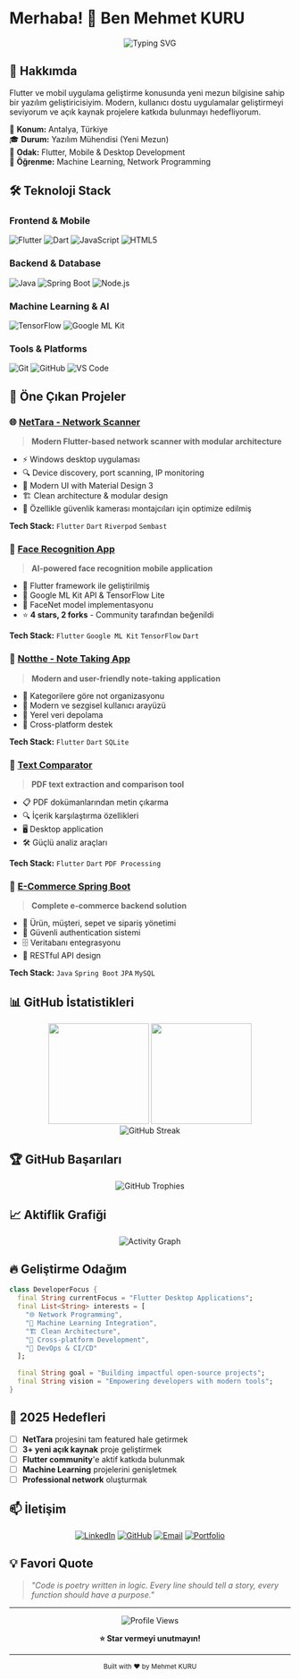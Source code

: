 # Merhaba! 👋 Ben Mehmet KURU

<div align="center">
  <img src="https://readme-typing-svg.herokuapp.com?font=Fira+Code&size=30&duration=3000&pause=1000&color=3B82F6&center=true&vCenter=true&width=600&lines=Flutter+Developer;Mobile+%26+Desktop+Apps;Machine+Learning;Open+Source+Contributor" alt="Typing SVG" />
</div>

## 🚀 Hakkımda

Flutter ve mobil uygulama geliştirme konusunda yeni mezun bilgisine sahip bir yazılım geliştiricisiyim. Modern, kullanıcı dostu uygulamalar geliştirmeyi seviyorum ve açık kaynak projelere katkıda bulunmayı hedefliyorum.

📍 **Konum:** Antalya, Türkiye  
🎓 **Durum:** Yazılım Mühendisi (Yeni Mezun)  
💼 **Odak:** Flutter, Mobile & Desktop Development  
🌱 **Öğrenme:** Machine Learning, Network Programming  

## 🛠️ Teknoloji Stack

### **Frontend & Mobile**
![Flutter](https://img.shields.io/badge/Flutter-02569B?style=for-the-badge&logo=flutter&logoColor=white)
![Dart](https://img.shields.io/badge/Dart-0175C2?style=for-the-badge&logo=dart&logoColor=white)
![JavaScript](https://img.shields.io/badge/JavaScript-F7DF1E?style=for-the-badge&logo=javascript&logoColor=black)
![HTML5](https://img.shields.io/badge/HTML5-E34F26?style=for-the-badge&logo=html5&logoColor=white)

### **Backend & Database**
![Java](https://img.shields.io/badge/Java-ED8B00?style=for-the-badge&logo=java&logoColor=white)
![Spring Boot](https://img.shields.io/badge/Spring_Boot-6DB33F?style=for-the-badge&logo=spring-boot&logoColor=white)
![Node.js](https://img.shields.io/badge/Node.js-43853D?style=for-the-badge&logo=node.js&logoColor=white)

### **Machine Learning & AI**
![TensorFlow](https://img.shields.io/badge/TensorFlow-FF6F00?style=for-the-badge&logo=tensorflow&logoColor=white)
![Google ML Kit](https://img.shields.io/badge/Google_ML_Kit-4285F4?style=for-the-badge&logo=google&logoColor=white)

### **Tools & Platforms**
![Git](https://img.shields.io/badge/Git-F05032?style=for-the-badge&logo=git&logoColor=white)
![GitHub](https://img.shields.io/badge/GitHub-100000?style=for-the-badge&logo=github&logoColor=white)
![VS Code](https://img.shields.io/badge/VS_Code-007ACC?style=for-the-badge&logo=visual-studio-code&logoColor=white)

## 🎯 Öne Çıkan Projeler

### 🌐 [NetTara - Network Scanner](https://github.com/kuru0777/flutter-NetTara)
> **Modern Flutter-based network scanner with modular architecture**

- ⚡ Windows desktop uygulaması
- 🔍 Device discovery, port scanning, IP monitoring
- 🎨 Modern UI with Material Design 3
- 🏗️ Clean architecture & modular design
- 🎥 Özellikle güvenlik kamerası montajcıları için optimize edilmiş

**Tech Stack:** `Flutter` `Dart` `Riverpod` `Sembast`

### 🤖 [Face Recognition App](https://github.com/kuru0777/face-recognition-with-flutter)
> **AI-powered face recognition mobile application**

- 📱 Flutter framework ile geliştirilmiş
- 🧠 Google ML Kit API & TensorFlow Lite
- 🎯 FaceNet model implementasyonu
- ⭐ **4 stars, 2 forks** - Community tarafından beğenildi

**Tech Stack:** `Flutter` `Google ML Kit` `TensorFlow` `Dart`

### 📝 [Notthe - Note Taking App](https://github.com/kuru0777/flutter_notthe)
> **Modern and user-friendly note-taking application**

- 📂 Kategorilere göre not organizasyonu
- 🎨 Modern ve sezgisel kullanıcı arayüzü
- 💾 Yerel veri depolama
- 📱 Cross-platform destek

**Tech Stack:** `Flutter` `Dart` `SQLite`

### 📄 [Text Comparator](https://github.com/kuru0777/comparatorr)
> **PDF text extraction and comparison tool**

- 📋 PDF dokümanlarından metin çıkarma
- 🔍 İçerik karşılaştırma özellikleri
- 🖥️ Desktop application
- 🛠️ Güçlü analiz araçları

**Tech Stack:** `Flutter` `Dart` `PDF Processing`

### 🛒 [E-Commerce Spring Boot](https://github.com/kuru0777/E-Commerce-Spring-Boot-Project)
> **Complete e-commerce backend solution**

- 🏪 Ürün, müşteri, sepet ve sipariş yönetimi
- 🔐 Güvenli authentication sistemi
- 🗄️ Veritabanı entegrasyonu
- 🚀 RESTful API design

**Tech Stack:** `Java` `Spring Boot` `JPA` `MySQL`

## 📊 GitHub İstatistikleri

<div align="center">
  <img height="180em" src="https://github-readme-stats.vercel.app/api?username=kuru0777&show_icons=true&theme=tokyonight&include_all_commits=true&count_private=true"/>
  <img height="180em" src="https://github-readme-stats.vercel.app/api/top-langs/?username=kuru0777&layout=compact&langs_count=8&theme=tokyonight"/>
</div>

<div align="center">
  <img src="https://github-readme-streak-stats.herokuapp.com/?user=kuru0777&theme=tokyonight" alt="GitHub Streak"/>
</div>

## 🏆 GitHub Başarıları

<div align="center">
  <img src="https://github-profile-trophy.vercel.app/?username=kuru0777&theme=tokyonight&row=1&column=6" alt="GitHub Trophies"/>
</div>

## 📈 Aktiflik Grafiği

<div align="center">
  <img src="https://github-readme-activity-graph.vercel.app/graph?username=kuru0777&theme=tokyo-night&bg_color=1a1b27&color=70a5fd&line=bf91f3&point=38bdae" alt="Activity Graph"/>
</div>

## 🔥 Geliştirme Odağım

```dart
class DeveloperFocus {
  final String currentFocus = "Flutter Desktop Applications";
  final List<String> interests = [
    "🌐 Network Programming",
    "🤖 Machine Learning Integration", 
    "🏗️ Clean Architecture",
    "📱 Cross-platform Development",
    "🔧 DevOps & CI/CD"
  ];
  
  final String goal = "Building impactful open-source projects";
  final String vision = "Empowering developers with modern tools";
}
```

## 🎯 2025 Hedefleri

- [ ] **NetTara** projesini tam featured hale getirmek
- [ ] **3+ yeni açık kaynak** proje geliştirmek
- [ ] **Flutter community**'e aktif katkıda bulunmak
- [ ] **Machine Learning** projelerini genişletmek
- [ ] **Professional network** oluşturmak

## 📫 İletişim

<div align="center">

[![LinkedIn](https://img.shields.io/badge/LinkedIn-0077B5?style=for-the-badge&logo=linkedin&logoColor=white)](https://www.linkedin.com/in/mehmet-kuru-18055918b)
[![GitHub](https://img.shields.io/badge/GitHub-100000?style=for-the-badge&logo=github&logoColor=white)](https://github.com/kuru0777)
[![Email](https://img.shields.io/badge/Email-D14836?style=for-the-badge&logo=gmail&logoColor=white)](mailto:mehmetkuru0777@gmail.com)
[![Portfolio](https://img.shields.io/badge/Portfolio-255E63?style=for-the-badge&logo=About.me&logoColor=white)](https://www.mehmetkuru.org.tr)

</div>

## 💡 Favori Quote

> *"Code is poetry written in logic. Every line should tell a story, every function should have a purpose."*

---

<div align="center">
  <img src="https://komarev.com/ghpvc/?username=kuru0777&color=blue&style=flat-square&label=Profile+Views" alt="Profile Views"/>
  
  **⭐ Star vermeyi unutmayın!**
</div>

---

<div align="center">
  <sub>Built with ❤️ by Mehmet KURU</sub>
</div> 
